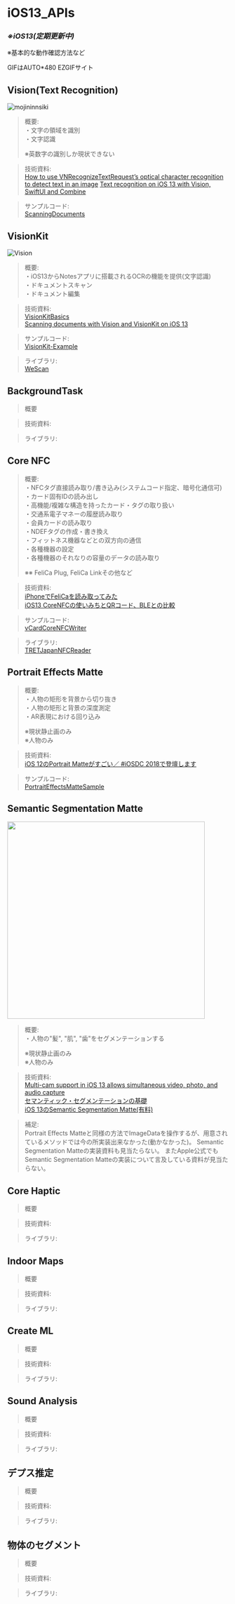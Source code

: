 # iOS13_APIs

### _※iOS13(定期更新中)_  

※基本的な動作確認方法など

GIFはAUTO*480 EZGIFサイト

## Vision(Text Recognition)

![mojininnsiki](https://user-images.githubusercontent.com/46431586/68022429-9b05bc00-fce7-11e9-8337-fa71db61583a.gif)

> 概要:  
・文字の領域を識別  
・文字認識  
>  
>※英数字の識別しか現状できない

> 技術資料:  
[How to use VNRecognizeTextRequest’s optical character recognition to detect text in an image](https://www.hackingwithswift.com/example-code/vision/how-to-use-vnrecognizetextrequests-optical-character-recognition-to-detect-text-in-an-image)
[Text recognition on iOS 13 with Vision, SwiftUI and Combine](https://martinmitrevski.com/2019/06/16/text-recognition-on-ios-13-with-vision-swiftui-and-combine/)

> サンプルコード:  
[ScanningDocuments](https://github.com/julianschiavo/blog-example-code/tree/master/2019-06-15-ScanningDocuments)

## VisionKit

![Vision](https://user-images.githubusercontent.com/46431586/68005518-e05ec500-fcb8-11e9-802d-4f732efee9df.gif)

> 概要:  
・iOS13からNotesアプリに搭載されるOCRの機能を提供(文字認識)  
・ドキュメントスキャン  
・ドキュメント編集  

> 技術資料:  
[VisionKitBasics](https://qiita.com/kokoheia/items/1e5a7980d7a46cacb209)  
[Scanning documents with Vision and VisionKit on iOS 13](https://schiavo.me/2019/scanning-documents/)  

> サンプルコード:  
[VisionKit-Example](https://github.com/gbmksquare/VisionKit-Example)  

> ライブラリ:  
> [WeScan](https://github.com/WeTransfer/WeScan)

## BackgroundTask

> 概要 

> 技術資料:  

> ライブラリ:  

## Core NFC

> 概要:  
> ・NFCタグ直接読み取り/書き込み(システムコード指定、暗号化通信可)  
> ・カード固有IDの読み出し  
> ・高機能/複雑な構造を持ったカード・タグの取り扱い  
> ・交通系電子マネーの履歴読み取り  
> ・会員カードの読み取り  
> ・NDEFタグの作成・書き換え  
> ・フィットネス機器などとの双方向の通信  
> ・各種機器の設定  
> ・各種機器のそれなりの容量のデータの読み取り
>   
> ※※ FeliCa Plug, FeliCa Linkその他など

> 技術資料:  
> [iPhoneでFeliCaを読み取ってみた](https://speakerdeck.com/tattn/iphonedefelicawodu-miqu-tutemita?slide=5)  
> [iOS13 CoreNFCの使いみちとQRコード、BLEとの比較](https://qiita.com/gpsnmeajp/items/88e61086902a8a9bdaa4)  

> サンプルコード:  
> [vCardCoreNFCWriter](https://github.com/alfianlosari/vCardCoreNFCWriter)

> ライブラリ:  
> [TRETJapanNFCReader](https://github.com/treastrain/TRETJapanNFCReader)  

## Portrait Effects Matte

> 概要:  
・人物の矩形を背景から切り抜き  
・人物の矩形と背景の深度測定  
・AR表現における回り込み  
>  
> ※現状静止画のみ  
> ※人物のみ  

> 技術資料:  
[iOS 12のPortrait Matteがすごい／ #iOSDC 2018で登壇します](http://shu223.hatenablog.com/entry/2018/08/22/200226)  

> サンプルコード:  
> [PortraitEffectsMatteSample](https://github.com/kentat01/PortraitEffectsMatteSample/tree/master/PortraitEffectsMatteSample)

## Semantic Segmentation Matte

<img width="450" src="https://user-images.githubusercontent.com/46431586/68005658-4fd4b480-fcb9-11e9-800b-c6d109cf0387.jpg" />

> 概要:  
・人物の"髪", "肌", "歯"をセグメンテーションする  
>  
> ※現状静止画のみ  
> ※人物のみ  

> 技術資料:  
[Multi-cam support in iOS 13 allows simultaneous video, photo, and audio capture](https://9to5mac.com/2019/06/07/multi-cam-support-ios13/)  
[セマンティック・セグメンテーションの基礎](https://jp.mathworks.com/content/dam/mathworks/mathworks-dot-com/company/events/webinar-cta/2459280_Basics_of_semantic_segmentation.pdf)  
[iOS 13のSemantic Segmentation Matte(有料)](https://note.mu/shu223/n/nf44027919ad4)  

> 補足:  
Portrait Effects Matteと同様の方法でImageDataを操作するが、用意されているメソッドでは今の所実装出来なかった(動かなかった)。 
Semantic Segmentation Matteの実装資料も見当たらない。 
またApple公式でもSemantic Segmentation Matteの実装について言及している資料が見当たらない。

## Core Haptic

> 概要 

> 技術資料:  

> ライブラリ:  

## Indoor Maps

> 概要 

> 技術資料:  

> ライブラリ:  

## Create ML

> 概要 

> 技術資料:  

> ライブラリ:  

## Sound Analysis

> 概要 

> 技術資料:  

> ライブラリ:  

## デプス推定

> 概要 

> 技術資料:  

> ライブラリ:  

## 物体のセグメント

> 概要 

> 技術資料:  

> ライブラリ:  
